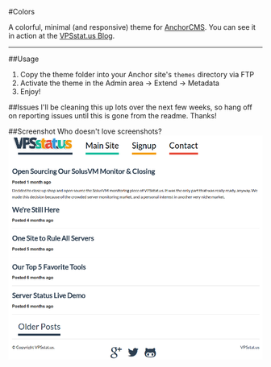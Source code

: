 #Colors

A colorful, minimal (and responsive) theme for [AnchorCMS](http://anchorcms.com). You can see it in action at the [VPSstat.us Blog](http://blog.vpsstat.us).

---

##Usage

1. Copy the theme folder into your Anchor site's `themes` directory via FTP
2. Activate the theme in the Admin area -> Extend -> Metadata
3. Enjoy!

##Issues
I'll be cleaning this up lots over the next few weeks, so hang off on reporting issues until this is gone from the readme. Thanks!

##Screenshot
Who doesn't love screenshots?
![Colors Screenshot](https://raw.githubusercontent.com/tlongren/colors-anchor-theme/master/screenshot.png "Colors Screenshot")